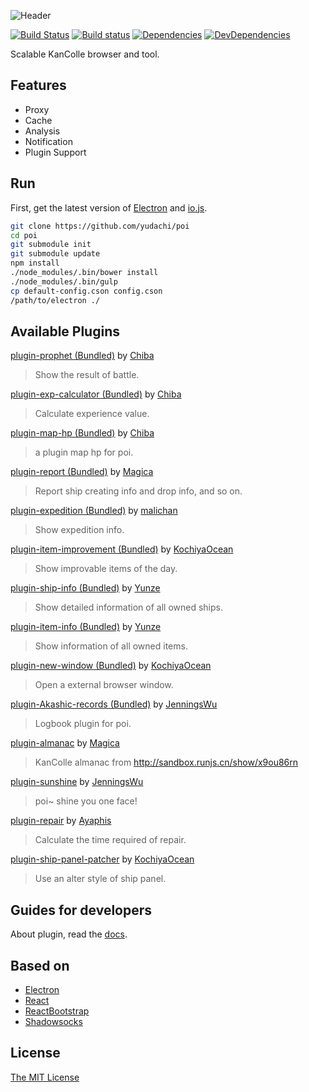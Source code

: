 ![Header](https://raw.githubusercontent.com/yudachi/poi/master/assets/img/header.png)

[![Build Status](https://travis-ci.org/yudachi/poi.svg?branch=master)](https://travis-ci.org/yudachi/poi)
[![Build status](https://ci.appveyor.com/api/projects/status/bpa1dvvjt33xxx5n?svg=true)](https://ci.appveyor.com/project/magica/poi)
[![Dependencies](https://david-dm.org/yudachi/poi.svg)](https://david-dm.org/yudachi/poi)
[![DevDependencies](https://david-dm.org/yudachi/poi/dev-status.svg)](https://david-dm.org/yudachi/poi#info=devDependencies)

Scalable KanColle browser and tool.

## Features

+ Proxy
+ Cache
+ Analysis
+ Notification
+ Plugin Support

## Run

First, get the latest version of [Electron](https://github.com/atom/electron) and [io.js](https://iojs.org).

```bash
git clone https://github.com/yudachi/poi
cd poi
git submodule init
git submodule update
npm install
./node_modules/.bin/bower install
./node_modules/.bin/gulp
cp default-config.cson config.cson
/path/to/electron ./
```

## Available Plugins
[plugin-prophet (Bundled)](https://github.com/yudachi/plugin-prophet) by [Chiba](https://github.com/Chibaheit)
> Show the result of battle.

[plugin-exp-calculator (Bundled)](https://github.com/yudachi/plugin-exp-calculator) by [Chiba](https://github.com/Chibaheit)
> Calculate experience value.

[plugin-map-hp (Bundled)](https://github.com/yudachi/plugin-map-hp) by [Chiba](https://github.com/Chibaheit)
> a plugin map hp for poi.

[plugin-report (Bundled)](https://github.com/yudachi/plugin-report) by [Magica](https://github.com/magicae)
> Report ship creating info and drop info, and so on.

[plugin-expedition (Bundled)](https://github.com/yudachi/plugin-expedition) by [malichan](https://github.com/malichan)
> Show expedition info.

[plugin-item-improvement (Bundled)](https://github.com/yudachi/plugin-item-improvement) by [KochiyaOcean](https://github.com/KochiyaOcean)
> Show improvable items of the day.

[plugin-ship-info (Bundled)](https://github.com/yudachi/plugin-ship-info) by [Yunze](https://github.com/myzwillmake)
> Show detailed information of all owned ships.

[plugin-item-info (Bundled)](https://github.com/yudachi/plugin-item-info) by [Yunze](https://github.com/myzwillmake)
> Show information of all owned items.

[plugin-new-window (Bundled)](https://github.com/yudachi/plugin-new-window) by [KochiyaOcean](https://github.com/KochiyaOcean)
> Open a external browser window.

[plugin-Akashic-records (Bundled)](https://github.com/yudachi/plugin-Akashic-records) by [JenningsWu](https://github.com/JenningsWu)
> Logbook plugin for poi.

[plugin-almanac](https://github.com/yudachi/plugin-almanac) by [Magica](https://github.com/magicae)
> KanColle almanac from http://sandbox.runjs.cn/show/x9ou86rn

[plugin-sunshine](https://github.com/yudachi/plugin-sunshine) by [JenningsWu](https://github.com/JenningsWu)
> poi~ shine you one face!

[plugin-repair](https://github.com/Ayaphis/plugin-repair) by [Ayaphis](https://github.com/Ayaphis)
> Calculate the time required of repair.

[plugin-ship-panel-patcher](https://github.com/yudachi/plugin-ship-panel-patcher) by [KochiyaOcean](https://github.com/KochiyaOcean)
> Use an alter style of ship panel.

## Guides for developers

About plugin, read the [docs](https://github.com/yudachi/poi/tree/master/docs).

## Based on

+ [Electron](https://github.com/atom/electron)
+ [React](https://github.com/facebook/react)
+ [ReactBootstrap](https://github.com/react-bootstrap/react-bootstrap/)
+ [Shadowsocks](https://github.com/shadowsocks/shadowsocks)

## License
[The MIT License](https://github.com/yudachi/poi/blob/master/LICENSE)
